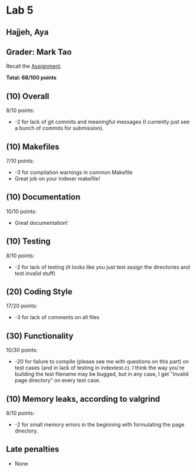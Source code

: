 # Lab 5

## Hajjeh, Aya

## Grader: Mark Tao

Recall the [Assignment](https://www.cs.dartmouth.edu/~tjp/cs50/labs/lab5/).

**Total: 68/100 points**

## (10) Overall

8/10 points:

* -2 for lack of git commits and meaningful messages (I currently just see a bunch of commits for submission).

## (10) Makefiles

7/10 points:

* -3 for compilation warnings in common Makefile
* Great job on your indexer makefile!

## (10) Documentation

10/10 points:

* Great documentation!

## (10) Testing

8/10 points:

* -2 for lack of testing (it looks like you just test assign the directories and test invalid stuff)

## (20) Coding Style

17/20 points:

* -3 for lack of comments on all files

## (30) Functionality

10/30 points:

* -20 for failure to compile (please see me with questions on this part) on test cases (and in lack of testing in indextest.c). I think the way you're building the test filename may be bugged, but in any case, I get "invalid page directory" on every test case. 

## (10) Memory leaks, according to valgrind

8/10 points:

* -2 for small memory errors in the beginning with formulating the page directory. 

## Late penalties

* None
